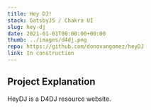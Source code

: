 ```yaml
---
title: Hey DJ!
stack: GatsbyJS / Chakra UI
slug: hey-dj
date: 2021-01-01T00:00:00+00:00
thumb: ../images/d4dj.png
repo: https://github.com/donovangomez/heyDJ
link: In construction
---
```


## Project Explanation
HeyDJ is a D4DJ resource website.